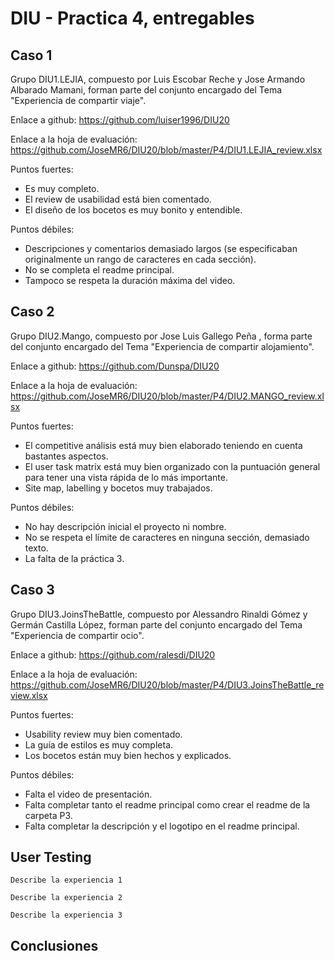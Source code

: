 # DIU - Practica 4, entregables

## Caso 1

Grupo DIU1.LEJIA, compuesto por Luis Escobar Reche y Jose Armando Albarado Mamani, forman parte del conjunto encargado del Tema "Experiencia de compartir viaje".

Enlace a github:
https://github.com/luiser1996/DIU20

Enlace a la hoja de evaluación:
https://github.com/JoseMR6/DIU20/blob/master/P4/DIU1.LEJIA_review.xlsx

Puntos fuertes:
* Es muy completo.
* El review de usabilidad está bien comentado.
* El diseño de los bocetos es muy bonito y entendible.

Puntos débiles:
* Descripciones y comentarios demasiado largos (se especificaban originalmente un rango de caracteres en cada sección).
* No se completa el readme principal.
* Tampoco se respeta la duración máxima del video.


## Caso 2

Grupo DIU2.Mango, compuesto por Jose Luis Gallego Peña , forma parte del conjunto encargado del Tema "Experiencia de compartir alojamiento".

Enlace a github:
https://github.com/Dunspa/DIU20

Enlace a la hoja de evaluación:
https://github.com/JoseMR6/DIU20/blob/master/P4/DIU2.MANGO_review.xlsx

Puntos fuertes:
* El competitive análisis está muy bien elaborado teniendo en cuenta bastantes aspectos.
* El user task matrix está muy bien organizado con la puntuación general para tener una vista rápida de lo más importante.
* Site map, labelling y bocetos muy trabajados.

Puntos débiles:
* No hay descripción inicial el proyecto ni nombre.
* No se respeta el límite de caracteres en ninguna sección, demasiado texto.
* La falta de la práctica 3.


## Caso 3

Grupo DIU3.JoinsTheBattle, compuesto por Alessandro Rinaldi Gómez  y Germán Castilla López, forman parte del conjunto encargado del Tema "Experiencia de compartir ocio". 

Enlace a github:
https://github.com/ralesdi/DIU20

Enlace a la hoja de evaluación:
https://github.com/JoseMR6/DIU20/blob/master/P4/DIU3.JoinsTheBattle_review.xlsx

Puntos fuertes:
* Usability review muy bien comentado.
* La guía de estilos es muy completa.
* Los bocetos están muy bien hechos y explicados.

Puntos débiles:
* Falta el video de presentación.
* Falta completar tanto el readme principal como crear el readme de la carpeta P3.
* Falta completar la descripción y el logotipo en el readme principal.


## User Testing

	Describe la experiencia 1

	Describe la experiencia 2

	Describe la experiencia 3


## Conclusiones
